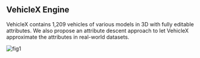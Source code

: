 ## VehicleX Engine

VehicleX contains 1,209 vehicles of various models in 3D with fully editable attributes. We also propose an attribute descent approach to let VehicleX approximate the attributes in real-world datasets.

![fig1](https://github.com/yorkeyao/VehicleX/blob/master/images/Platform.jpg)  


